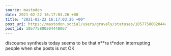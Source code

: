 ```yaml
---
source: mastodon
date: 2021-02-22 16:17:03.26 +00
title: "2021-02-22 16:17:03.26 +00"
post_uri: https://mastodon.social/users/gravely/statuses/105775800204448067
post_id: 105775800204448067
---
```

discourse synthesis today seems to be that n**ra t*nden interrupting people when she posts is not OK


